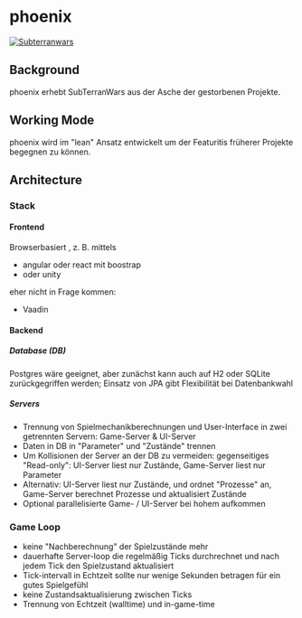 # phoenix

[![Subterranwars](https://circleci.com/gh/subterranwars/phoenix.svg?style=shield)](https://circleci.com/gh/subterranwars/phoenix)

## Background
phoenix erhebt SubTerranWars aus der Asche der gestorbenen Projekte. 

## Working Mode 
phoenix wird im "lean" Ansatz entwickelt um der Featuritis früherer Projekte begegnen zu können.

## Architecture


### Stack

#### Frontend
Browserbasiert , z. B. mittels 
- angular oder react mit boostrap
- oder unity

eher nicht in Frage kommen:
- Vaadin

#### Backend

##### Database (DB)
Postgres wäre geeignet, aber zunächst kann auch auf H2 oder SQLite zurückgegriffen werden; Einsatz von JPA gibt Flexibilität bei Datenbankwahl

##### Servers
- Trennung von Spielmechanikberechnungen und User-Interface in zwei getrennten Servern: Game-Server & UI-Server 
- Daten in DB in "Parameter" und "Zustände" trennen
- Um Kollisionen der Server an der DB zu vermeiden: gegenseitiges "Read-only": UI-Server liest nur Zustände, Game-Server liest nur Parameter
- Alternativ: UI-Server liest nur Zustände, und ordnet "Prozesse" an, Game-Server berechnet Prozesse und aktualisiert Zustände
- Optional parallelisierte Game- / UI-Server bei hohem aufkommen

### Game Loop
- keine "Nachberechnung" der Spielzustände mehr
- dauerhafte Server-loop die regelmäßig Ticks durchrechnet und nach jedem Tick den Spielzustand aktualisiert
- Tick-intervall in Echtzeit sollte nur wenige Sekunden betragen für ein gutes Spielgefühl
- keine Zustandsaktualisierung zwischen Ticks
- Trennung von Echtzeit (walltime) und in-game-time
 
